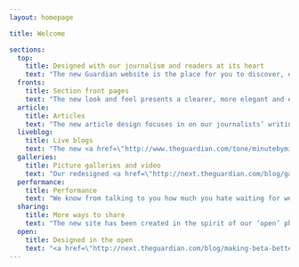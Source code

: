 ```yaml
---
layout: homepage

title: Welcome

sections:
  top:
    title: Designed with our journalism and readers at its heart
    text: "The new Guardian website is the place for you to discover, engage with and share more of our award-winning journalism, more often. It provides a delightful reading and viewing experience, whatever device you are using."
  fronts:
    title: Section front pages
    text: "The new look and feel presents a clearer, more elegant and engaging blend of images, video and text. Edited and curated to emphasize significant stories and bring the news agenda to life for our readers – the design centers around a flexible ‘<a href=\"http://next.theguardian.com/blog/container-model-blended-content/\">container</a>’ format. The tools behind the new format vastly improve the speed at which we can deliver the news to you."
  article:
    title: Articles
    text: "The new article design focuses in on our journalists’ writing, providing a clear and accessible reading experience with fewer distractions. Different styles of writing now have unique formats and colour palettes. By emphasizing the picture, the writer or by including quotes and graphics we can now set the right context to our readers about the type of story at a glance – whether it’s <a href=\"http://www.theguardian.com/tone/minutebyminute\">breaking news</a>, <a href=\"http://www.theguardian.com/tone/comment\">opinion</a> or <a href=\"http://www.theguardian.com/news/series/the-long-read\">long-form</a> <a href=\"http://www.theguardian.com/tone/features\">features</a>."
  liveblog:
    title: Live blogs
    text: "The new <a href=\"http://www.theguardian.com/tone/minutebyminute\">live blog pages</a> balance breaking updates and at-a-glance summaries, with live content marked in red. ‘Key events’ are shown in a timeline so it’s quicker to get up to speed. "
  galleries:
    title: Picture galleries and video
    text: "Our redesigned <a href=\"http://next.theguardian.com/blog/gallery-redesign/\">gallery</a> and <a href=\"http://next.theguardian.com/blog/video-redesign/\">video</a> pages elevate the viewing experience above all. Click on any picture in a gallery to enter ‘lightbox’ view to enjoy a completely uncluttered experience. There’s no finer way to appreciate the stunning photography of our <a href=\"http://www.theguardian.com/world/series/eyewitness\">Eyewitness</a> series, or to see picture contributions from our readers’ via <a href=\"http://witness.theguardian.com/\">GuardianWitness</a>."
  performance:
    title: Performance
    text: "We know from talking to you how much you hate waiting for websites to load, so we have developed the new <a href=\"http://www.theguardian.com/\">theguardian.com</a> responsive website to be among the fastest news sites to load on mobile, tablet and desktop – all the devices our readers use to access the site through the week; it's more than twice as fast as our previous site (source: <a href=\"http://speedcurve.com/\">SpeedCurve</a>)."
  sharing:
    title: More ways to share
    text: "The new site has been created in the spirit of our ‘open’ philosophy. It brings our audience closer to our journalism through enhanced ways to <a href=\"http://next.theguardian.com/blog/comment-update/\">share and comment</a> on our journalism."
  open:
    title: Designed in the open
    text: "<a href=\"http://next.theguardian.com/blog/making-beta-better/\">Developed entirely in the open</a>, the new site has been built around the needs of our readers, including <a href=\"http://next.theguardian.com/blog/the-sooner-we-share/\">feedback</a> from over 40,000 comments received during a nine month beta phase."
---
```

